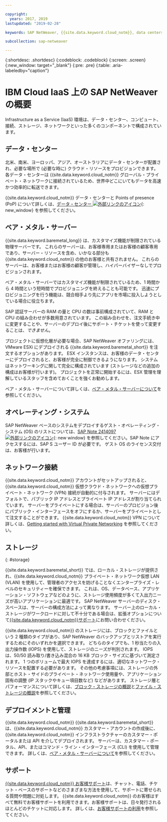 ```yaml
---

copyright:
  years: 2017, 2019
lastupdated: "2019-02-28"

keywords: SAP NetWeaver, {{site.data.keyword.cloud_notm}}, data centers, {{site.data.keyword.baremetal_short}}, deployment, VLANs, SAP Certified, database

subcollection: sap-netweaver

---
```


{:shortdesc: .shortdesc}
{:codeblock: .codeblock}
{:screen: .screen}
{:new_window: target="_blank"}
{:pre: .pre}
{:table: .aria-labeledby="caption"}

# IBM Cloud IaaS 上の SAP NetWeaver の概要
Infrastructure as a Service (IaaS) 環境は、データ・センター、コンピュート、接続、ストレージ、ネットワークといった多くのコンポーネントで構成されています。

## データ・センター

北米、南米、ヨーロッパ、アジア、オーストラリアにデータ・センターが配置され、必要な場所で (必要な時に) クラウド・リソースをプロビジョンできます。 各データ・センターは {{site.data.keyword.cloud_notm}} グローバル・プライベート・ネットワークに接続されているため、世界中どこにいてもデータを高速かつ効率的に転送できます。

{{site.data.keyword.cloud_notm}} データ・センターと Points of presence (PoP) について詳しくは、[データ・センター ![外部リンクのアイコン](../../icons/launch-glyph.svg "外部リンクのアイコン")](https://www.ibm.com/cloud-computing/bluemix/data-centers){: new_window} を参照してください。

## ベア・メタル・サーバー

{{site.data.keyword.baremetal_long}} は、カスタマイズ機能が制限されている物理サーバーです。 これらのサーバーは、お客様専用またはお客様の顧客専用であり、サーバー・リソースを含め、いかなる部分も {{site.data.keyword.cloud_notm}} の他のお客様と共有されません。 これらのサーバーは、お客様またはお客様の顧客が管理し、ハイパーバイザーなしでプロビジョンされます。

ベア・メタル・サーバーではカスタマイズ機能が制限されているため、1 時間から 4 時間という短時間でプロビジョニングを終えることも可能です。 迅速にプロビジョニングを行う機能は、競合相手より先にアプリを市場に投入しようとしている場合に役立ちます。

SAP 認証サーバーの RAM の量と CPU の数は事前構成されていて、RAM と CPU の組み合わせが多数用意されています。 この組み合わせを、注文手続き中に変更することや、サーバーのデプロイ後にサポート・チケットを使って変更することは、*できません*。

プロジェクトに仮想化層が必要な場合、SAP NetWeaver オファリングには、VMware ESXi にデプロイされる {{site.data.keyword.baremetal_short}} を注文するオプションがあります。 ESX インスタンスは、お客様のデータ・センターにデプロイされると、お客様が完全に制御できるようになります。 システムはネットワーキングに関して完全に構成されています (ストレージなどの追加の構成はお客様が行います)。 プロジェクトを正常に開始するには、ESX 管理を理解しているスタッフを含めておくことを強くお勧めします。

ベア・メタル・サーバーについて詳しくは、[ベア・メタル・サーバーについて](/docs/bare-metal?topic=bare-metal-about#about)を参照してください。

## オペレーティング・システム

SAP NetWeaver ベースのシステムをデプロイするゲスト・オペレーティング・システム (OS) のリストについては、[SAP Note 2414097 ![外部リンクのアイコン](../../icons/launch-glyph.svg "外部リンクのアイコン")](https://launchpad.support.sap.com/#/notes/2414097){: new window} を参照してください。SAP Note にアクセスするには、SAP S ユーザー ID が必要です。 ゲスト OS のライセンス交付は、お客様が行います。

## ネットワーク接続

{{site.data.keyword.cloud_notm}} アカウントがセットアップされると、{{site.data.keyword.cloud_notm}} 仮想クラウド・ネットワークへの仮想プライベート・ネットワーク (VPN) 接続が自動的に付与されます。 サーバーにはデフォルトで、パブリック IP アドレスとプライベート IP アドレスが割り当てられています。 サーバーをプライベートにする場合は、サーバーのプロビジョン後にパブリック・インターフェースをオフにするか、サーバーをプライベートとして注文することができます。 {{site.data.keyword.cloud_notm}} VPN について詳しくは、[Getting started with Virtual Private Networking](/docs/infrastructure/iaas-vpn?topic=VPN-gettingstarted-with-virtual-private-networking#gettingstarted-with-virtual-private-networking) を参照してください。

## ストレージ
{: #storage}

{{site.data.keyword.baremetal_short}} では、ローカル・ストレージが提供され、{{site.data.keyword.cloud_notm}} プライベート・ネットワーク仮想 LAN (VLAN) を使用して、管理者のアクセスを妨げることなくエンタープライズ・レベルのセキュリティーを確保できます。 これは、OS、データベース、アプリケーション・ソフトウェアなどのように、ストレージ使用頻度が多くて入出力ニーズが高いアプリケーションに最適です。 SAP NetWeaver サーバーのディスク・スペースは、サーバーの構成方法によって異なります。 サーバー上のローカル・ストレージがワークロードに対して不十分である場合は、拡張オプションについて[{{site.data.keyword.cloud_notm}}サポート](/docs/get-support?topic=get-support-getting-customer-support#getting-customer-support)にお問い合わせください。

{{site.data.keyword.cloud_notm}} のストレージには、ブロックとファイルという 2 種類のタイプがあり、SAP NetWeaver のバックアップとリストアを実行するためにそのいずれかを選択できます。 どちらのタイプでも、1 秒当たりの入出力操作数 (IOPS) を使用して、ストレージのニーズが判別されます。 IOPS は、50/50 読み取り/書き込み混合の 16 KB ブロック・サイズに基づいて測定されます。 1 つのボリュームで最大 IOPS を達成するには、適切なネットワーク・リソースを配置する必要があります。 その他の考慮事項には、ストレージの外部とホスト・サイドのプライベート・ネットワーク使用量や、アプリケーション固有の調整 (IP スタックやキュー項目数など) などがあります。 ストレージ層とパフォーマンスについて詳しくは、[ブロック・ストレージの概説](/docs/infrastructure/BlockStorage?topic=BlockStorage-getting-started#getting-started)と[ファイル・ストレージの概説](/docs/infrastructure/FileStorage?topic=FileStorage-getting-started#getting-started)を参照してください。

## デプロイメントと管理

{{site.data.keyword.cloud_notm}} {{site.data.keyword.baremetal_short}} は、{{site.data.keyword.cloud_notm}} カスタマー・アカウントの作成後に、{{site.data.keyword.cloud_notm}} インフラストラクチャーのカスタマー・ポータルまたは API を介してデプロイされます。 サーバーは、カスタマー・ポータル、API、またはコマンド・ライン・インターフェース (CLI) を使用して管理できます。 詳しくは、[ベア・メタル・サーバーについて](/docs/bare-metal?topic=bare-metal-about#about)を参照してください。

## サポート

[{{site.data.keyword.cloud_notm}} お客様サポート](/docs/get-support?topic=get-support-getting-customer-support#getting-customer-support)は、チャット、電話、チケット・ベースのサポートなどのさまざまな方法を使用して、サポートに寄せられる質問や問題に対処します。 {{site.data.keyword.cloud_notm}} のお客様はすべて無料でお客様サポートを利用できます。お客様サポートは、日々発行されるほとんどのチケットに対応します。 詳しくは、[お客様サポートの利用](/docs/get-support?topic=get-support-getting-customer-support#getting-customer-support)を参照してください。
